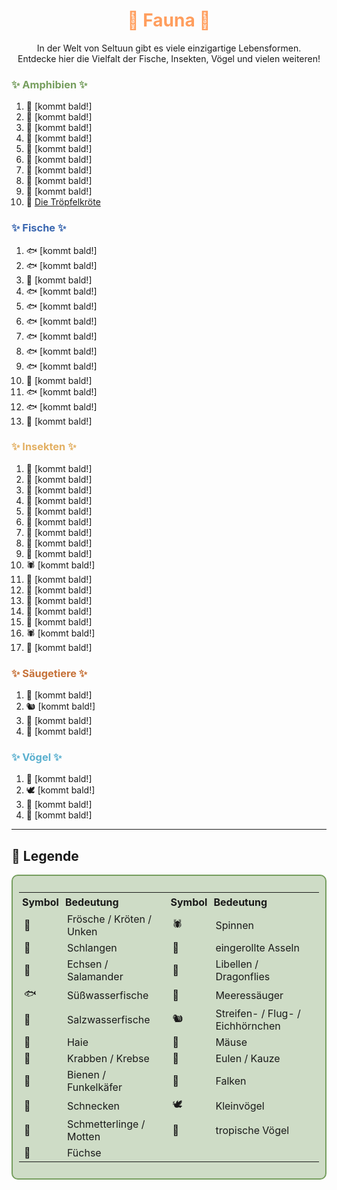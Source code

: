 
<h1 style="color:rgb(255, 158, 94); text-align: center;">🌱 Fauna 🌱</h1>

<div style="text-align: center;">
In der Welt von Seltuun gibt es viele einzigartige Lebensformen.<br>
Entdecke hier die Vielfalt der Fische, Insekten, Vögel und vielen weiteren!
</div>


<h3 style="color:rgb(118, 158, 94); text-align: left;">✨ Amphibien ✨</h3>

1.  🐸  [kommt bald!]
2.  🐸  [kommt bald!]
3.  🐸  [kommt bald!]
4.  🐸  [kommt bald!]
5.  🐍  [kommt bald!]
6.  🐸  [kommt bald!]
7.  🐸  [kommt bald!]
8.  🐸  [kommt bald!]
9.  🐸  [kommt bald!]
10. 🐸  [Die Tröpfelkröte](./fauna/troepfelkroete.md)


<h3 style="color:rgb(58, 103, 176); text-align: left;">✨ Fische ✨</h3>

1.  🐟  [kommt bald!]
2.  🐟  [kommt bald!]
3.  🐠  [kommt bald!]
4.  🐟  [kommt bald!]
5.  🐟  [kommt bald!]
6.  🐟  [kommt bald!]
7.  🐟  [kommt bald!]
8.  🐟  [kommt bald!]
9.  🐟  [kommt bald!]
10. 🐠  [kommt bald!]
11. 🐟  [kommt bald!]
12. 🐟  [kommt bald!]
13. 🦈  [kommt bald!]


<h3 style="color:rgb(227, 176, 99); text-align: left;">✨ Insekten ✨</h3>

1.  🦀  [kommt bald!]
2.  🐝  [kommt bald!]
3.  🦀  [kommt bald!]
4.  🐌  [kommt bald!]
5.  🦋  [kommt bald!]
6.  🐝  [kommt bald!]
7.  🏐  [kommt bald!]
8.  🏐  [kommt bald!]
9.  🐝  [kommt bald!]
10. 🕷️  [kommt bald!]
11. 🏐  [kommt bald!]
12. 🏐  [kommt bald!]
13. 🦋  [kommt bald!]
14. 🐉  [kommt bald!]
15. 🏐  [kommt bald!]
16. 🕷️  [kommt bald!]
17. 🦋  [kommt bald!]


<h3 style="color:rgb(198, 113, 56); text-align: left;">✨ Säugetiere ✨</h3>

1.  🐬  [kommt bald!]
2.  🐿️  [kommt bald!]
3.  🦊  [kommt bald!]
4.  🐁  [kommt bald!]


<h3 style="color:rgb(91, 176, 207); text-align: left;">✨ Vögel ✨</h3>

1.  🦉  [kommt bald!]
2.  🕊️  [kommt bald!]
3.  🦜  [kommt bald!]
4.  🦅  [kommt bald!]

---

## 📜 Legende


<div style="border: 2px solid rgb(118, 158, 94); padding: 10px; border-radius: 10px; background-color:rgba(118, 158, 94, 0.35); max-width: 600px;">
  <table style="width: auto; border-collapse: collapse;"> <!-- 100% durch auto ersetzen? -->
    <tr>
      <th style="text-align:left; padding: 5px;">Symbol</th>
      <th style="text-align:left; padding: 5px;">Bedeutung</th>
      <th style="text-align:left; padding: 5px;">Symbol</th>
      <th style="text-align:left; padding: 5px;">Bedeutung</th>
    </tr>
    <tr>
      <td>🐸</td><td>Frösche / Kröten / Unken</td>
      <td>🕷️</td><td>Spinnen</td>
    </tr>
    <tr>
      <td>🐍</td><td>Schlangen</td>
      <td>🏐</td><td>eingerollte Asseln</td>
    </tr>
    <tr>
      <td>🦎</td><td>Echsen / Salamander</td>
      <td>🐉</td><td>Libellen / Dragonflies</td>
    </tr>
    <tr>
      <td>🐟</td><td>Süßwasserfische</td>
      <td>🐬</td><td>Meeressäuger</td>
    </tr>
    <tr>
      <td>🐠</td><td>Salzwasserfische</td>
      <td>🐿️</td><td>Streifen- / Flug- / Eichhörnchen</td>
    </tr>
    <tr>
      <td>🦈</td><td>Haie</td>
      <td>🐁</td><td>Mäuse</td>
    </tr>
    <tr>
      <td>🦀</td><td>Krabben / Krebse</td>
      <td>🦉</td><td>Eulen / Kauze</td>
    </tr>
    <tr>
      <td>🐝</td><td>Bienen / Funkelkäfer</td>
      <td>🦅</td><td>Falken</td>
    </tr>
    <tr>
      <td>🐌</td><td>Schnecken</td>
      <td>🕊️</td><td>Kleinvögel</td>
    </tr>
    <tr>
      <td>🦋</td><td>Schmetterlinge / Motten</td>
      <td>🦜</td><td>tropische Vögel</td>
    </tr>
    <tr>
      <td>🦊</td><td>Füchse</td>
      <td></td><td></td>
    </tr>
  </table>
</div>
